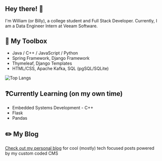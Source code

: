 ## Hey there! 👋
I'm William (or Billy), a college student and Full Stack Developer. 
Currently, I am a Data Engineer Intern at Veeam Software.

## :toolbox: My Toolbox
* Java / C++ / JavaScript / Python
* Spring Framework, Django Framework
* Thymeleaf, Django Templates
* HTML/CSS, Apache Kafka, SQL (pgSQL/SQLite)
  
![Top Langs](https://github-readme-stats.vercel.app/api/top-langs/?username=WilliamStanton&layout=compact&bg_color=161716&hide_border=true&text_color=EFEFEF)

## ❓Currently Learning (on my own time)
* Embedded Systems Development - C++
* Flask
* Pandas

## ✏️ My Blog
[Check out my personal blog](https://billystanton.com) for cool (mostly) tech focused posts powered by my custom coded CMS
